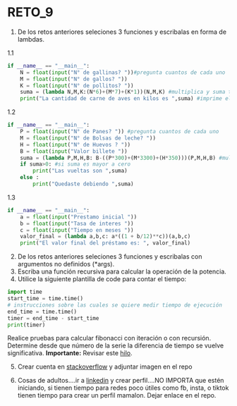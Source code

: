 # RETO_9
1. De los retos anteriores seleciones 3 funciones y escribalas en forma de lambdas.

1.1 

```python
if __name__ == "__main__":
    N = float(input("N° de gallinas? "))#pregunta cuantos de cada uno
    M = float(input("N° de gallos? "))
    K = float(input("N° de pollitos? "))
    suma = (lambda N,M,K:(N*6)+(M*7)+(K*1))(N,M,K) #multiplica y suma todo
    print("La cantidad de carne de aves en kilos es ",suma) #imprime el resultado
```
1.2
```python
if __name__ == "__main__":
    P = float(input("N° de Panes? ")) #pregunta cuantos de cada uno
    M = float(input("N° de Bolsas de leche? "))
    H = float(input("N° de Huevos ? "))
    B = float(input("Valor billete "))
    suma = (lambda P,M,H,B: B-((P*300)+(M*3300)+(H*350)))(P,M,H,B) #multiplica y suma y luego resta el billete
    if suma>0: #si suma es mayor a cero
        print("Las vueltas son ",suma)
    else :
        print("Quedaste debiendo ",suma)
```
1.3
```python
if __name__ == "__main__":
    a = float(input("Prestamo inicial "))
    b = float(input("Tasa de interes "))
    c = float(input("Tiempo en meses "))
    valor_final = (lambda a,b,c: a*((1 + b/12)**c))(a,b,c)
    print("El valor final del préstamo es: ", valor_final)
```



2. De los retos anteriores seleciones 3 funciones y escribalas con argumentos no definidos (*args).
3. Escriba una función recursiva para calcular la operación de la potencia.
4. Utilice la siguiente plantilla de code para contar el tiempo:
```python
import time
start_time = time.time()
# instrucciones sobre las cuales se quiere medir tiempo de ejecución
end_time = time.time()
timer = end_time - start_time
print(timer)
```

Realice pruebas para calcular fibonacci con iteración o con recursión. Determine desde que número de la serie la diferencia de tiempo se vuelve significativa.
**Importante:** Revisar este [hilo](https://stackoverflow.com/questions/8220801/how-to-use-timeit-module).

5. Crear cuenta en [stackoverflow](https://stackoverflow.com/) y adjuntar imagen en el repo

6. Cosas de adultos....ir a [linkedin](https://www.linkedin.com/) y crear perfil....NO IMPORTA que estén iniciando, si tienen tiempo para redes poco útiles como fb, insta, o tiktok tienen tiempo para crear un perfil mamalon. Dejar enlace en el repo.
